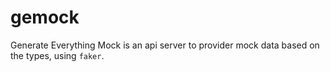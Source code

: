 # gemock
Generate Everything Mock is an api server to provider mock data based on the types, using `faker`.
